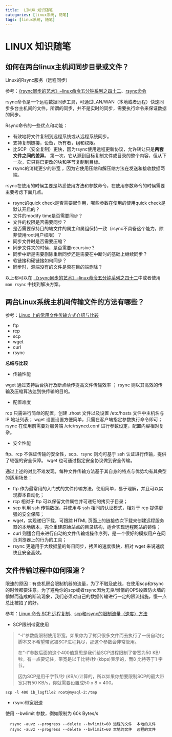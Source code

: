 ```yaml
---
title:  LINUX 知识随笔
categories: [linux系统, 随笔]
tags: [linux系统, 随笔]
---
```

# LINUX 知识随笔

## 如何在两台linux主机间同步目录或文件？

Linux的Rsync服务（远程同步）

参考：[《rsync同步的艺术》–linux命令五分钟系列之四十二](http://roclinux.cn/?p=2643)、[rsync命令](http://man.linuxde.net/rsync)

rsync命令是一个远程数据同步工具，可通过LAN/WAN（本地或者远程）快速同步多台主机间的文件。所谓的同步，并不是实时的同步，需要执行命令来保证数据的同步。

Rsync命令的一些优点和功能：

- 有效地将文件复制到远程系统或从远程系统同步。
- 支持复制链接，设备，所有者，组和权限。
- 比SCP（安全复制）更快，因为rsync使用远程更新协议，允许转让只是**两套文件之间的差异**。 第一次，它从源到目标复制文件或目录的整个内容，但从下一次，它只将已更改的块和字节复制到目标。
- rsync的消耗更少的带宽 ，因为它使用压缩和解压缩方法在发送和接收数据两端。

rsync在使用的时候主要是熟悉使用方法和参数命令，在使用参数命令的时候需要主要考虑下面几点。
- rsync的quick check是否需要起作用，哪些参数在使用的使用quick check是默认开启的？
- 文件的modify time是否需要同步？
- 文件的权限是否需要同步？
- 是否需要保持目的端文件的属主和属组保持一致（rsync不具备这个能力，除非使用root用户权限）？
- 同步文件时是否需要压缩？
- 同步文件夹的时候，是否需要recursive？
- 同步中断是需要删除重新同步还是需要在中断时的基础上继续同步？
- 软链接和硬链接如何同步？
- 同步时，源端没有的文件是否在目的端删除？

以上都可以在 [《rsync同步的艺术》–linux命令五分钟系列之四十二](http://roclinux.cn/?p=2643)中或者使用 `man rsync` 中找到解决方案。

## 两台Linux系统主机间传输文件的方法有哪些？
参考：[Linux 上的常用文件传输方式介绍与比较](https://www.ibm.com/developerworks/cn/linux/l-cn-filetransfer/)
- ftp
- rcp
- scp
- wget
- curl
- rsync

**总结与比较**
- 传输性能

wget 通过支持后台执行及断点续传提高文件传输效率 ； rsync 则以其高效的传输及压缩算法达到快传输的目的。
- 配置难度

rcp 只需进行简单的配置，创建 .rhost 文件以及设置 /etc/hosts 文件中主机名与 IP 地址列表； wget 
设置设置方便简单，只需在客户端指定参数执行命令即可； rsync 在使用前需要对服务端 /etc/rsyncd.conf 进行参数设定，配置内容相对复杂。
- 安全性能

ftp、rcp 不保证传输的安全性，scp、rsync 则均可基于 ssh 认证进行传输，提供了较强的安全保障。 wget 也可通过指定安全协议做到安全传输。

通过上述的对比不难发现，每种文件传输方法基于其自身的特点与优势均有其典型的适用场景：
- ftp 作为最常用的入门式的文件传输方法，使用简单，易于理解，并且可以实现脚本自动化；
- rcp 相对于 ftp 可以保留文件属性并可递归的拷贝子目录；
- scp 利用 ssh 传输数据，并使用与 ssh 相同的认证模式，相对于 rcp 提供更强的安全保障；
- wget，实现递归下载，可跟踪 HTML 页面上的链接依次下载来创建远程服务器的本地版本，完全重建原始站点的目录结构，适合实现远程网站的镜像；
- curl 则适合用来进行自动的文件传输或操作序列，是一个很好的模拟用户在网页浏览器上的行为的工具；
- rsync 更适用于大数据量的每日同步，拷贝的速度很快，相对 wget 来说速度快且安全高效。


## 文件传输过程中如何限速？
限速的原因：有些机房会限制机器的流量，为了不触及底线，在使用scp和rsync的时候都要注意。为了避免你的scp或者rsync因为无良/懒惰的OPS设置防火墙的偷懒而造成的断流现象，我们必须对自己的数据传输进行一定的限流措施，慢一点总比被掐了的好。

参考：[Linux 命令 SCP 远程复制](http://www.nathanyan.com/2016/04/10/Linux-%E5%91%BD%E4%BB%A4-SCP-%E8%BF%9C%E7%A8%8B%E5%A4%8D%E5%88%B6/)、[scp和rsync的限制流量（速度）方法](http://www.54chen.com/life/%E5%A6%82%E4%BD%95%E5%AF%B9%E4%BB%98%E6%97%A0%E8%89%AF%E6%87%92%E6%83%B0ops%E7%9A%84%E5%8F%AF%E8%80%BB%E7%9A%84%E9%99%90%E6%B5%81%E6%8E%AA%E6%96%BD.html)
- SCP限制带宽使用

>“-l”参数能限制使用带宽。如果你为了拷贝很多文件而去执行了一份自动化脚本又不希望带宽被SCP进程耗尽，那这个参数会非常管用。  
>
> 在“-l”参数后面的这个400值意思是我们给SCP进程限制了带宽为50 KB/秒。有一点要记住，带宽是以千比特/秒 (kbps)表示的，而8 比特等于1 字节。 
>
> 因为SCP是用千字节/秒 (KB/s)计算的，所以如果你想要限制SCP的最大带宽只有50 KB/s，你就需要设置成50 x 8 = 400。
```shell
scp -l 400 ib_logfile2 root@mysql-2:/tmp
```

- rsync带宽限速

使用 --bwlimit 参数，例如限制为 60k Bytes/s
```shell
  rsync -auvz --progress --delete --bwlimit=60 远程的文件  本地的文件
  rsync -auvz --progress --delete --bwlimit=60 本地的文件  远程的文件
```